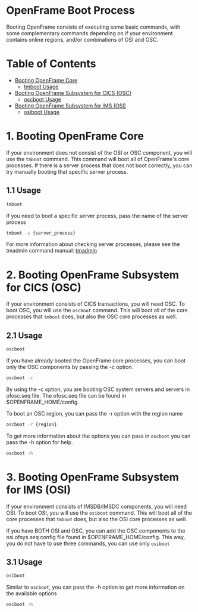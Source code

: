 # OpenFrame Boot Process

Booting OpenFrame consists of executing some basic commands, with some complementary commands depending on if your environment contains online regions, and/or combinations of OSI and OSC.

# Table of Contents

- [Booting OpenFrame Core](#1-booting-openframe-core)
	- [tmboot Usage](#11-usage)
- [Booting OpenFrame Subsystem for CICS (OSC)](#2-booting-openframe-subsystem-for-cics-osc)
	- [oscboot Usage](#21-usage)
- [Booting OpenFrame Subsystem for IMS (OSI)](#3-booting-openframe-subsystem-for-ims-osi)
	- [osiboot Usage](31-usage)

# 1. Booting OpenFrame Core

If your environment does not consist of the OSI or OSC component, you will use the ```tmboot``` command. This command will boot all of OpenFrame's core processes. If there is a server process that does not boot correctly, you can try manually booting that specific server process.

## 1.1 Usage

```bash
tmboot
```

If you need to boot a specific server process, pass the name of the server process

```bash
tmboot -s {server_process}
```

For more information about checking server processes, please see the tmadmin command manual: [tmadmin](../tmadmin/README.md)

# 2. Booting OpenFrame Subsystem for CICS (OSC)

If your environment consists of CICS transactions, you will need OSC. To boot OSC, you will use the ```oscboot``` command. This will boot all of the core processes that ```tmboot``` does, but also the OSC core processes as well. 

## 2.1 Usage

```bash
oscboot
```

If you have already booted the OpenFrame core processes, you can boot only the OSC components by passing the -c option.

```bash
oscboot -c
```

By using the -c option, you are booting OSC system servers and servers in ofosc.seq file. The ofosc.seq file can be found in $OPENFRAME_HOME/config.

To boot an OSC region, you can pass the -r option with the region name

```bash
oscboot -r {region}
```

To get more information about the options you can pass in ```oscboot``` you can pass the -h option for help.

```bash
oscboot -h
```

# 3. Booting OpenFrame Subsystem for IMS (OSI)

If your environment consists of IMSDB/IMSDC components, you will need OSI. To boot OSI, you will use the ```osiboot``` command. This will boot all of the core processes that ```tmboot``` does, but also the OSI core processes as well.

If you have BOTH OSI and OSC, you can add the OSC components to the osi.ofsys.seq config file found in $OPENFRAME_HOME/config. This way, you do not have to use three commands, you can use only ```osiboot```

## 3.1 Usage

```bash
osiboot
```

Similar to ```oscboot```, you can pass the -h option to get more information on the available options

```bash
osiboot -h
```